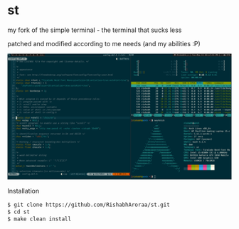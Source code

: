 # st
my fork of the simple terminal - the terminal that sucks less

patched and modified according to me needs (and my abilities :P)

![image](./preview.png)


Installation

```
$ git clone https://github.com/RishabhAroraa/st.git
$ cd st
$ make clean install
```
